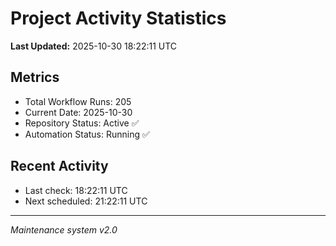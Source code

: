 # Project Activity Statistics

**Last Updated:** 2025-10-30 18:22:11 UTC

## Metrics
- Total Workflow Runs: 205
- Current Date: 2025-10-30
- Repository Status: Active ✅
- Automation Status: Running ✅

## Recent Activity
- Last check: 18:22:11 UTC
- Next scheduled: 21:22:11 UTC

---
*Maintenance system v2.0*
